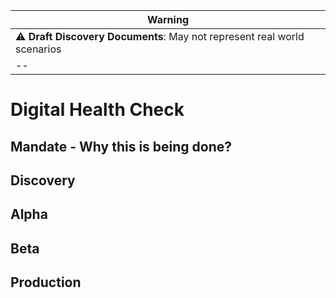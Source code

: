 |**Warning**|
|--| 
|⚠️ **Draft Discovery Documents**: May not represent real world scenarios|
|--|

# Digital Health Check

## Mandate - Why this is being done?


## Discovery

## Alpha

## Beta

## Production